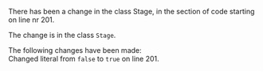 There has been a change in the class Stage, in the section of code starting on line nr 201.
  
The change is in the class ```Stage```.
  
The following changes have been made:  
Changed literal from ```false``` to ```true``` on line 201.  
